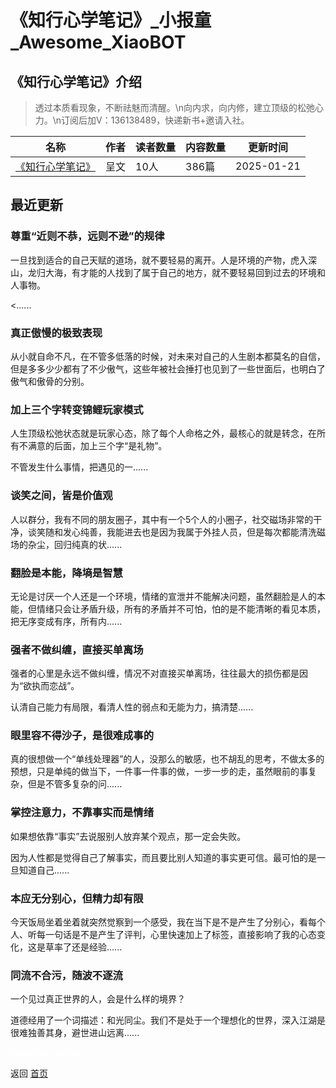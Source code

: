 # 《知行心学笔记》_小报童_Awesome_XiaoBOT

## 《知行心学笔记》介绍
> 透过本质看现象，不断祛魅而清醒。\n向内求，向内修，建立顶级的松弛心力。\n订阅后加V：136138489，快递新书+邀请入社。  
  


|名称|作者|读者数量|内容数量|更新时间|
|---|---|---|---|---|
|[《知行心学笔记》](https://xiaobot.net/p/xinqingnian?refer=0b133df9-27dc-423b-8101-639049001c13)|呈文|10人|386篇|2025-01-21|

## 最近更新
### 尊重“近则不恭，远则不逊”的规律

一旦找到适合的自己天赋的道场，就不要轻易的离开。人是环境的产物，虎入深山，龙归大海，有才能的人找到了属于自己的地方，就不要轻易回到过去的环境和人事物。

<......

### 真正傲慢的极致表现

从小就自命不凡，在不管多低落的时候，对未来对自己的人生剧本都莫名的自信，但是多多少少都有了不少傲气，这些年被社会捶打也见到了一些世面后，也明白了傲气和傲骨的分别。

### 加上三个字转变锦鲤玩家模式

人生顶级松弛状态就是玩家心态，除了每个人命格之外，最核心的就是转念，在所有不满意的后面，加上三个字“是礼物”。

不管发生什么事情，把遇见的一......

### 谈笑之间，皆是价值观

人以群分，我有不同的朋友圈子，其中有一个5个人的小圈子，社交磁场非常的干净，谈笑随和发心纯善，我能进去也是因为我属于外挂人员，但是每次都能清洗磁场的杂尘，回归纯真的状......

### 翻脸是本能，降墒是智慧

无论是讨厌一个人还是一个环境，情绪的宣泄并不能解决问题，虽然翻脸是人的本能，但情绪只会让矛盾升级，所有的矛盾并不可怕，怕的是不能清晰的看见本质，把无序变成有序，所有内......

### 强者不做纠缠，直接买单离场

强者的心里是永远不做纠缠，情况不对直接买单离场，往往最大的损伤都是因为“欲执而恋战”。

认清自己能力有局限，看清人性的弱点和无能为力，搞清楚......

### 眼里容不得沙子，是很难成事的

真的很想做一个“单线处理器”的人，没那么的敏感，也不胡乱的思考，不做太多的预想，只是单纯的做当下，一件事一件事的做，一步一步的走，虽然眼前的事复杂，但是不管多复杂的问......

### 掌控注意力，不靠事实而是情绪

如果想依靠“事实”去说服别人放弃某个观点，那一定会失败。

因为人性都是觉得自己了解事实，而且要比别人知道的事实更可信。最可怕的是一旦知道自己......

### 本应无分别心，但精力却有限

今天饭局坐着坐着就突然觉察到一个感受，我在当下是不是产生了分别心，看每个人、听每一句话是不是产生了评判，心里快速加上了标签，直接影响了我的心态变化，这是草率了还是经验......

### 同流不合污，随波不逐流

一个见过真正世界的人，会是什么样的境界？

道德经用了一个词描述：和光同尘。我们不是处于一个理想化的世界，深入江湖是很难独善其身，避世进山远离......


<a href="https://github.com/Reno9527/awesome-xiaobot" style="color: white; text-decoration: none;">awesome-xiaobot</a>

返回 [首页](../README.md)
